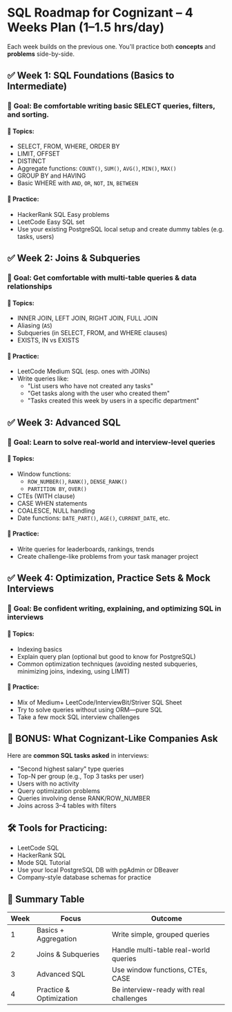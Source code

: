 # SQL Roadmap for Cognizant – **4 Weeks Plan (1–1.5 hrs/day)**

Each week builds on the previous one. You'll practice both **concepts** and **problems** side-by-side.

## ✅ Week 1: **SQL Foundations (Basics to Intermediate)**

### 📌 **Goal**: Be comfortable writing basic SELECT queries, filters, and sorting.

#### 🔹 Topics:
* SELECT, FROM, WHERE, ORDER BY
* LIMIT, OFFSET
* DISTINCT
* Aggregate functions: `COUNT()`, `SUM()`, `AVG()`, `MIN()`, `MAX()`
* GROUP BY and HAVING
* Basic WHERE with `AND`, `OR`, `NOT`, `IN`, `BETWEEN`

#### 🧪 Practice:
* HackerRank SQL Easy problems
* LeetCode Easy SQL set
* Use your existing PostgreSQL local setup and create dummy tables (e.g. tasks, users)

## ✅ Week 2: **Joins & Subqueries**

### 📌 **Goal**: Get comfortable with multi-table queries & data relationships

#### 🔹 Topics:
* INNER JOIN, LEFT JOIN, RIGHT JOIN, FULL JOIN
* Aliasing (`AS`)
* Subqueries (in SELECT, FROM, and WHERE clauses)
* EXISTS, IN vs EXISTS

#### 🧪 Practice:
* LeetCode Medium SQL (esp. ones with JOINs)
* Write queries like:
   * "List users who have not created any tasks"
   * "Get tasks along with the user who created them"
   * "Tasks created this week by users in a specific department"

## ✅ Week 3: **Advanced SQL**

### 📌 **Goal**: Learn to solve real-world and interview-level queries

#### 🔹 Topics:
* Window functions:
   * `ROW_NUMBER()`, `RANK()`, `DENSE_RANK()`
   * `PARTITION BY`, `OVER()`
* CTEs (WITH clause)
* CASE WHEN statements
* COALESCE, NULL handling
* Date functions: `DATE_PART()`, `AGE()`, `CURRENT_DATE`, etc.

#### 🧪 Practice:
* Write queries for leaderboards, rankings, trends
* Create challenge-like problems from your task manager project

## ✅ Week 4: **Optimization, Practice Sets & Mock Interviews**

### 📌 **Goal**: Be confident writing, explaining, and optimizing SQL in interviews

#### 🔹 Topics:
* Indexing basics
* Explain query plan (optional but good to know for PostgreSQL)
* Common optimization techniques (avoiding nested subqueries, minimizing joins, indexing, using LIMIT)

#### 🧪 Practice:
* Mix of Medium+ LeetCode/InterviewBit/Striver SQL Sheet
* Try to solve queries without using ORM—pure SQL
* Take a few mock SQL interview challenges

## 🎯 BONUS: What Cognizant-Like Companies Ask

Here are **common SQL tasks asked** in interviews:
* "Second highest salary" type queries
* Top-N per group (e.g., Top 3 tasks per user)
* Users with no activity
* Query optimization problems
* Queries involving dense RANK/ROW_NUMBER
* Joins across 3–4 tables with filters

## 🛠️ Tools for Practicing:
* LeetCode SQL
* HackerRank SQL
* Mode SQL Tutorial
* Use your local PostgreSQL DB with pgAdmin or DBeaver
* Company-style database schemas for practice

## 📌 Summary Table

| Week | Focus | Outcome |
|------|-------|---------|
| 1 | Basics + Aggregation | Write simple, grouped queries |
| 2 | Joins & Subqueries | Handle multi-table real-world queries |
| 3 | Advanced SQL | Use window functions, CTEs, CASE |
| 4 | Practice & Optimization | Be interview-ready with real challenges |